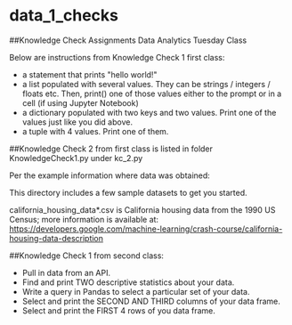 # data_1_checks
##Knowledge Check Assignments Data Analytics Tuesday Class


Below are instructions from Knowledge Check 1 first class:
* a statement that prints "hello world!"
* a list populated with several values. They can be strings / integers / floats etc. Then, print() one of those values either to the prompt or in a cell (if using Jupyter Notebook)
* a dictionary populated with two keys and two values. Print one of the values just like you did above.
* a tuple with 4 values. Print one of them.

##Knowledge Check 2 from first class is listed in folder KnowledgeCheck1.py under kc_2.py

Per the example information where data was obtained:

This directory includes a few sample datasets to get you started.

california_housing_data*.csv is California housing data from the 1990 US Census; 
more information is available at: https://developers.google.com/machine-learning/crash-course/california-housing-data-description

##Knowledge Check 1 from second class:
* Pull in data from an API.
* Find and print TWO descriptive statistics about your data.
* Write a query in Pandas to select a particular set of your data.
* Select and print the SECOND AND THIRD columns of your data frame.
* Select and print the FIRST 4 rows of you data frame.

